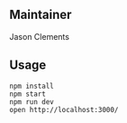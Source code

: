 ## Maintainer

Jason Clements

## Usage

    npm install
    npm start
    npm run dev
    open http://localhost:3000/
